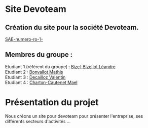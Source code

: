 # Site Devoteam

## Création du site pour la société Devoteam. 

[SAE-numero-ro-1-]([https://github.com/LeandreBizel/SAE-num-ro-1-/])

## Membres du groupe :

Etudiant 1 (référent du groupe) :  [Bizel-Bizellot Léandre](mailto:lbizelbi@edu.univ-fcomte.fr?subject=SAE_1_05_06)  
Etudiant 2 : [Bonvallot Mathis](mailto:mbonvall@edu.univ-fcomte.fr?subject=SAE_1_05_06)   
Etudiant 3 : [Decailloz Valentin](mailto:vdecaill@edu.univ-fcomte.fr?subject=SAE_1_05_06)  
Etudiant 4  : [Charton-Cautenet Mael](mailto:mael.charton--cautenet@edu.univ-fcomte.fr?subject=SAE_1_05_06)  

# Présentation du projet
Nous créons un site pour devoteam pour présenter l'entreprise, ses différents secteurs d'activités ...
